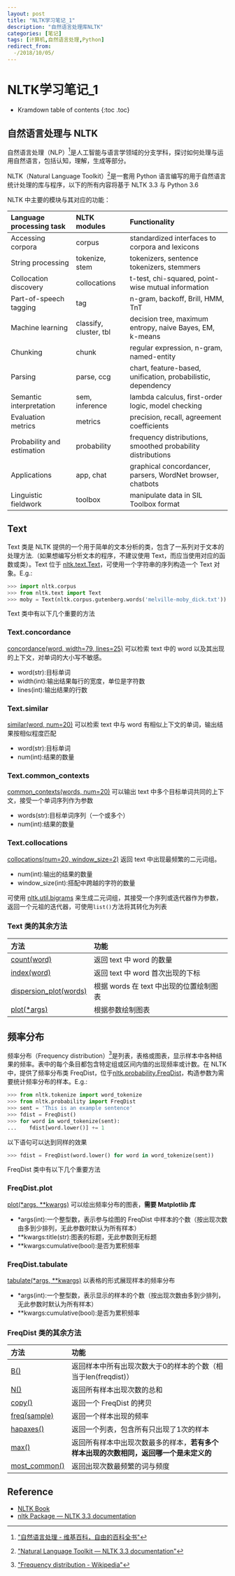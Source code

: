 ```yaml
---
layout: post
title: "NLTK学习笔记_1"
description: "自然语言处理库NLTK"
categories: [笔记]
tags: [计算机,自然语言处理,Python]
redirect_from:
  -/2018/10/05/
---
```


# NLTK学习笔记_1

* Kramdown table of contents
{:toc .toc}

## 自然语言处理与 NLTK

自然语言处理（NLP）[^1]是人工智能与语言学领域的分支学科，探讨如何处理与运用自然语言，包括认知，理解，生成等部分。

NLTK（Natural Language Toolkit）[^2]是一套用 Python 语言编写的用于自然语言统计处理的库与程序，以下的所有内容将基于 NLTK 3.3 与 Python 3.6

NLTK 中主要的模块与其对应的功能：

|Language processing task|NLTK modules|Functionality|
|:-|:-|:-|
|Accessing corpora|corpus|standardized interfaces to corpora and lexicons|
|String processing|tokenize, stem|tokenizers, sentence tokenizers, stemmers|
|Collocation discovery|collocations|t-test, chi-squared, point-wise mutual information|
|Part-of-speech tagging|tag|n-gram, backoff, Brill, HMM, TnT|
|Machine learning|classify, cluster, tbl|decision tree, maximum entropy, naive Bayes, EM, k-means|
|Chunking|chunk|regular expression, n-gram, named-entity|
|Parsing|parse, ccg|chart, feature-based, unification, probabilistic, dependency|
|Semantic interpretation|sem, inference|lambda calculus, first-order logic, model checking|
|Evaluation metrics|metrics|precision, recall, agreement coefficients|
|Probability and estimation|probability|frequency distributions, smoothed probability distributions|
|Applications|app, chat|graphical concordancer, parsers, WordNet browser, chatbots|
|Linguistic fieldwork|toolbox|manipulate data in SIL Toolbox format|

## Text

Text 类是 NLTK 提供的一个用于简单的文本分析的类，包含了一系列对于文本的处理方法.（如果想编写分析文本的程序，不建议使用 Text，而应当使用对应的函数或类）。Text 位于 [nltk.text.Text][text]，可使用一个字符串的序列构造一个 Text 对象。E.g.:

```python
>>> import nltk.corpus
>>> from nltk.text import Text
>>> moby = Text(nltk.corpus.gutenberg.words('melville-moby_dick.txt'))
```

Text 类中有以下几个重要的方法

### Text.concordance

[concordance(word, width=79, lines=25)][concordance] 可以检索 text 中的 word 以及其出现的上下文，对单词的大小写不敏感。

* word(str):目标单词
* width(int):输出结果每行的宽度，单位是字符数
* lines(int):输出结果的行数

### Text.similar

[similar(word, num=20)][similar] 可以检索 text 中与 word 有相似上下文的单词，输出结果按相似程度匹配

* word(str):目标单词
* num(int):结果的数量

### Text.common_contexts

[common_contexts(words, num=20)][common_contexts] 可以输出 text 中多个目标单词共同的上下文，接受一个单词序列作为参数

* words(str):目标单词序列（一个或多个）
* num(int):结果的数量

### Text.collocations

[collocations(num=20, window_size=2)][collocations] 返回 text 中出现最频繁的二元词组。

* num(int):输出的结果的数量
* window_size(int):搭配中跨越的字符的数量

可使用 [nltk.util.bigrams][bigrams] 来生成二元词组，其接受一个序列或迭代器作为参数，返回一个元祖的迭代器，可使用`list()`方法将其转化为列表

### Text 类的其余方法

|方法|功能|
|:-|:-|
|[count(word)][count]|返回 text 中 word 的数量|
|[index(word)][index]|返回 text 中 word 首次出现的下标|
|[dispersion_plot(words)][dispersion_plot]|根据 words 在 text 中出现的位置绘制图表|
|[plot(*args)][plot]|根据参数绘制图表|

## 频率分布

频率分布（Frequency distribution）[^3]是列表，表格或图表，显示样本中各种结果的频率。表中的每个条目都包含特定组或区间内值的出现频率或计数。在 NLTK 中，提供了频率分布类 FreqDist，位于[nltk.probability.FreqDist][freqdist]，构造参数为需要统计频率分布的样本。E.g.:

```python
>>> from nltk.tokenize import word_tokenize
>>> from nltk.probability import FreqDist
>>> sent = 'This is an example sentence'
>>> fdist = FreqDist()
>>> for word in word_tokenize(sent):
...    fdist[word.lower()] += 1
```

以下语句可以达到同样的效果

```python
>>> fdist = FreqDist(word.lower() for word in word_tokenize(sent))
```

FreqDist 类中有以下几个重要方法

### FreqDist.plot

[plot(\*args, \*\*kwargs)][fd_plot] 可以绘出频率分布的图表，**需要 Matplotlib 库**

* \*args(int):一个整型数，表示参与绘图的 FreqDist 中样本的个数（按出现次数由多到少排列，无此参数时默认为所有样本）
* \*\*kwargs:title(str):图表的标题，无此参数则无标题
* \*\*kwargs:cumulative(bool):是否为累积频率

### FreqDist.tabulate

[tabulate(\*args, \*\*kwargs)][tabulate] 以表格的形式展现样本的频率分布

* \*args(int):一个整型数，表示显示的样本的个数（按出现次数由多到少排列，无此参数时默认为所有样本）
* \*\*kwargs:cumulative(bool):是否为累积频率

### FreqDist 类的其余方法

|方法|功能|
|:-|:-|
|[B()][b]|返回样本中所有出现次数大于0的样本的个数（相当于len(freqdist)）|
|[N()][n]|返回所有样本出现次数的总和|
|[copy()][copy]|返回一个 FreqDist 的拷贝|
|[freq(sample)][freq]|返回一个样本出现的频率|
|[hapaxes()][hapaxes]|返回一个列表，包含所有只出现了1次的样本|
|[max()][max]|返回所有样本中出现次数最多的样本，**若有多个样本出现的次数相同，返回哪一个是未定义的**|
|[most_common()][most_common]|返回出现次数最频繁的词与频度|

## Reference

* [NLTK Book](http://www.nltk.org/book/)
* [nltk Package — NLTK 3.3 documentation](http://www.nltk.org/api/nltk.html)


[^1]:["自然语言处理 - 维基百科，自由的百科全书"](https://zh.wikipedia.org/wiki/%E8%87%AA%E7%84%B6%E8%AF%AD%E8%A8%80%E5%A4%84%E7%90%86)
[^2]:["Natural Language Toolkit — NLTK 3.3 documentation"](https://www.nltk.org/)
[^3]:["Frequency distribution - Wikipedia"](https://en.wikipedia.org/wiki/Frequency_distribution)


[text]:https://www.nltk.org/api/nltk.html#nltk.text.Text
[concordance]:https://www.nltk.org/api/nltk.html#nltk.text.Text.concordance
[similar]:https://www.nltk.org/api/nltk.html#nltk.text.Text.similar
[common_contexts]:https://www.nltk.org/api/nltk.html#nltk.text.Text.common_contexts
[collocations]:https://www.nltk.org/api/nltk.html#nltk.text.Text.collocations
[count]:https://www.nltk.org/api/nltk.html#nltk.text.Text.count
[index]:https://www.nltk.org/api/nltk.html#nltk.text.Text.index
[dispersion_plot]:https://www.nltk.org/api/nltk.html#nltk.text.Text.dispersion_plot
[plot]:https://www.nltk.org/api/nltk.html#nltk.text.Text.plot
[freqdist]:http://www.nltk.org/api/nltk.html?highlight=freqdist#nltk.probability.FreqDist
[fd_plot]:http://www.nltk.org/api/nltk.html?highlight=freqdist#nltk.probability.FreqDist.plot
[tabulate]:http://www.nltk.org/api/nltk.html?highlight=freqdist#nltk.probability.FreqDist.tabulate
[b]:http://www.nltk.org/api/nltk.html?highlight=freqdist#nltk.probability.FreqDist.B
[n]:http://www.nltk.org/api/nltk.html?highlight=freqdist#nltk.probability.FreqDist.N
[copy]:http://www.nltk.org/api/nltk.html?highlight=freqdist#nltk.probability.FreqDist.copy
[freq]:http://www.nltk.org/api/nltk.html?highlight=freqdist#nltk.probability.FreqDist.freq
[hapaxes]:http://www.nltk.org/api/nltk.html?highlight=freqdist#nltk.probability.FreqDist.hapaxes
[max]:http://www.nltk.org/api/nltk.html?highlight=freqdist#nltk.probability.FreqDist.max
[bigrams]:http://www.nltk.org/api/nltk.html?highlight=freqdist#nltk.util.bigrams
[most_common]:https://docs.python.org/dev/library/collections.html#collections.Counter.most_common